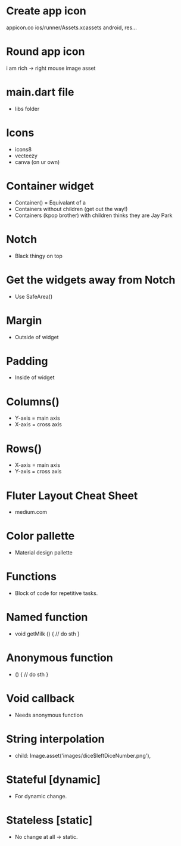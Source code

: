 # Create app icon

appicon.co
ios/runner/Assets.xcassets
android, res...

# Round app icon

i am rich -> right mouse
image asset

# main.dart file

- libs folder

# Icons

- icons8
- vecteezy
- canva (on ur own)

# Container widget

- Container() = Equivalant of a <div>
- Containers without children (get out the way!)
- Containers (kpop brother) with children thinks they are Jay Park

# Notch

- Black thingy on top

# Get the widgets away from Notch

- Use SafeArea()

# Margin

- Outside of widget

# Padding

- Inside of widget

# Columns()

- Y-axis = main axis
- X-axis = cross axis

# Rows()

- X-axis = main axis
- Y-axis = cross axis

# Fluter Layout Cheat Sheet

- medium.com

# Color pallette
- Material design pallette

# Functions
- Block of code for repetitive tasks.

# Named function
- void getMilk () { // do sth }

# Anonymous function
- () { // do sth }

# Void callback
- Needs anonymous function

# String interpolation
- child: Image.asset('images/dice$leftDiceNumber.png'),

# Stateful [dynamic]
- For dynamic change.

# Stateless [static]
- No change at all -> static.